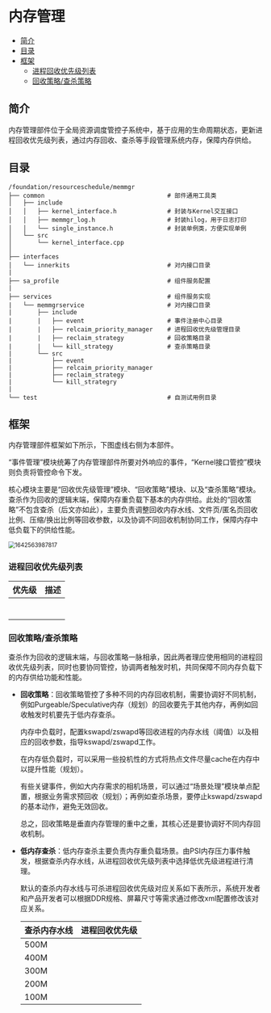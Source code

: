 # 内存管理

-   [简介](#section_introduction)
-   [目录](#section_catalogue)
-   [框架](#section_framework)
    -   [进程回收优先级列表](#section_prio)
    -   [回收策略/查杀策略](#section_reclaim)

## 简介<a name="section_introduction"></a>

内存管理部件位于全局资源调度管控子系统中，基于应用的生命周期状态，更新进程回收优先级列表，通过内存回收、查杀等手段管理系统内存，保障内存供给。

## 目录<a name="section_catalogue"></a>

```
/foundation/resourceschedule/memmgr
├── common           						# 部件通用工具类
│   ├── include
│   │   ├── kernel_interface.h				# 封装与Kernel交互接口
│   │   ├── memmgr_log.h					# 封装hilog，用于日志打印
│   │   └── single_instance.h				# 封装单例类，方便实现单例
│   └── src
│       └── kernel_interface.cpp
│
├── interfaces
│   └── innerkits    						# 对内接口目录
|
├── sa_profile       						# 组件服务配置
|
├── services         						# 组件服务实现
|   └── memmgrservice    					# 对内接口目录
|       ├── include
|       |   ├── event						# 事件注册中心目录
|       |   ├── relcaim_priority_manager	# 进程回收优先级管理目录
|       |   ├── reclaim_strategy			# 回收策略目录
|       |   └── kill_strategy				# 查杀策略目录
|       └── src
|           ├── event
|           ├── relcaim_priority_manager
|           ├── reclaim_strategy
|           └── kill_strategry
|
└── test 									# 自测试用例目录
```
## 框架<a name="section_framework"></a>

内存管理部件框架如下所示，下图虚线右侧为本部件。

“事件管理”模块统筹了内存管理部件所要对外响应的事件，“Kernel接口管控”模块则负责将管控命令下发。

核心模块主要是“回收优先级管理”模块、“回收策略”模块、以及“查杀策略”模块。查杀作为回收的逻辑末端，保障内存重负载下基本的内存供给。此处的“回收策略”不包含查杀（后文亦如此），主要负责调整回收内存水线、文件页/匿名页回收比例、压缩/换出比例等回收参数，以及协调不同回收机制协同工作，保障内存中低负载下的供给性能。

<img src="C:\Users\Suncai\AppData\Roaming\Typora\typora-user-images\1642563987817.png" alt="1642563987817" style="zoom:80%;" />

### 进程回收优先级列表<a name="section_prio"></a>

| 优先级                                                                                   | 描述     |
|------------------------------------------------------------------------------------------|-------------|
|  |      |
|        |      |
|        |      |
|        |      |
|        |      |
|        |      |
|        |      |

### 回收策略/查杀策略<a name="section_reclaim"></a>

查杀作为回收的逻辑末端，与回收策略一脉相承，因此两者理应使用相同的进程回收优先级列表，同时也要协同管控，协调两者触发时机，共同保障不同内存负载下的内存供给功能和性能。

- **回收策略**：回收策略管控了多种不同的内存回收机制，需要协调好不同机制，例如Purgeable/Speculative内存（规划）的回收要先于其他内存，再例如回收触发时机要先于低内存查杀。

  内存中负载时，配置kswapd/zswapd等回收进程的内存水线（阈值）以及相应的回收参数，指导kswapd/zswapd工作。

  在内存低负载时，可以采用一些投机性的方式将热点文件尽量cache在内存中以提升性能（规划）。

  有些关键事件，例如大内存需求的相机场景，可以通过“场景处理”模块单点配置，根据业务需求预回收（规划）；再例如查杀场景，要停止kswapd/zswapd的基本动作，避免无效回收。

  总之，回收策略是垂直内存管理的重中之重，其核心还是要协调好不同内存回收机制。

- **低内存查杀**：低内存查杀主要负责内存重负载场景。由PSI内存压力事件触发，根据查杀内存水线，从进程回收优先级列表中选择低优先级进程进行清理。

  默认的查杀内存水线与可杀进程回收优先级对应关系如下表所示，系统开发者和产品开发者可以根据DDR规格、屏幕尺寸等需求通过修改xml配置修改该对应关系。

  | 查杀内存水线 | 进程回收优先级 |
  | ------------ | -------------- |
  | 500M         |                |
  | 400M         |                |
  | 300M         |                |
  | 200M         |                |
  | 100M         |                |



